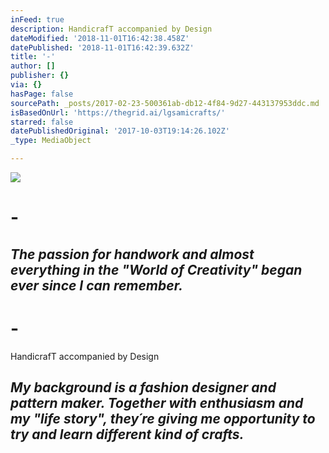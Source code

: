 ```yaml
---
inFeed: true
description: HandicrafT accompanied by Design
dateModified: '2018-11-01T16:42:38.458Z'
datePublished: '2018-11-01T16:42:39.632Z'
title: '-'
author: []
publisher: {}
via: {}
hasPage: false
sourcePath: _posts/2017-02-23-500361ab-db12-4f84-9d27-443137953ddc.md
isBasedOnUrl: 'https://thegrid.ai/lgsamicrafts/'
starred: false
datePublishedOriginal: '2017-10-03T19:14:26.102Z'
_type: MediaObject

---
```

![](https://the-grid-user-content.s3-us-west-2.amazonaws.com/8a2022a5-1315-41ea-911e-643ef84d2a16.jpg)

# -

## _The passion for handwork and almost everything in the "World of Creativity" began ever since I can remember._

# -

HandicrafT accompanied by Design

## _My background is a fashion designer and pattern maker. Together with enthusiasm and my "life story", they´re giving me opportunity to try and learn different kind of crafts._
